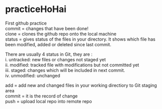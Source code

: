 # practiceHoHai
First github practice
<br> 
commit = changes that have been done! <br>
clone = clones the github repo onto the local machine
<br>
status = gives status of the  files in your directory. It shows which file has been modified, added or deleted since last commit.  <br>

There are usually 4 status in Git, they are : <br>
i.   untracked:  new files  or changes not staged yet <br>
ii.  modified:   tracked file with modifications but not committed yet <br>
iii. staged:     changes which will be included in next commit. <br>
iv.  unmodified:  unchanged <br>

add = add new and changed files in your working directiory to Git staging area <br>
commit = it is the record of change <br>
push = upload local repo into remote repo